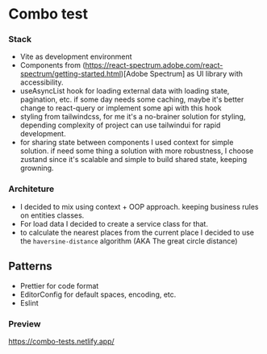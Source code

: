 # Combo test

### Stack

- Vite as development environment
- Components from (https://react-spectrum.adobe.com/react-spectrum/getting-started.html)[Adobe Spectrum] as UI library with accessibility.
- useAsyncList hook for loading external data with loading state, pagination, etc. if some day needs some caching, maybe it's better change to react-query or implement some api with this hook
- styling from tailwindcss, for me it's a no-brainer solution for styling, depending complexity of project can use tailwindui for rapid development.
- for sharing state between components I used context for simple solution. if need some thing a solution with more robustness, I choose zustand since it's scalable and simple to build shared state, keeping growning.


### Architeture

- I decided to mix using context + OOP approach. keeping business rules on entities classes.
- For load data I decided to create a service class for that.
- to calculate the nearest places from the current place I decided to use the `haversine-distance` algorithm (AKA The great circle distance)

## Patterns 

- Prettier for code format
- EditorConfig for default spaces, encoding, etc. 
- Eslint


### Preview

https://combo-tests.netlify.app/

